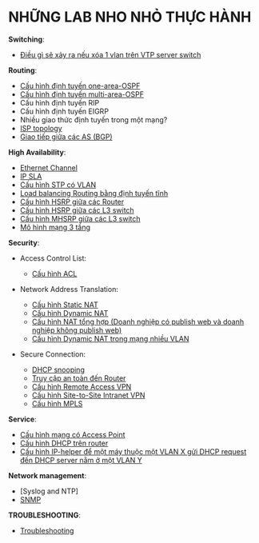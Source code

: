 # NHỮNG LAB NHO NHỎ THỰC HÀNH

**Switching**:

- [Điều gì sẽ xảy ra nếu xóa 1 vlan trên VTP server switch](./VTP_test/index.md)

**Routing**:

- [Cấu hình định tuyến one-area-OSPF](./OSPF_routing/index.md)
- [Cấu hình định tuyến multi-area-OSPF](./OSPF_multiple_area/index.md)
- Cấu hình định tuyến RIP
- Cấu hình định tuyến EIGRP
- Nhiều giao thức định tuyến trong một mạng?
- [ISP topology](./ISP_topology/index.md)
- [Giao tiếp giữa các AS (BGP)](./ISP-to-ISP/index.md)

**High Availability**:

- [Ethernet Channel](./EthernetChannel/index.md)
- [IP SLA](./IP_SLA/index.md)
- [Cấu hình STP có VLAN](./STP_VLAN_config/index.md)
- [Load balancing Routing bằng định tuyến tĩnh](./load-balancing-using-routers/index.md)
- [Cấu hình HSRP giữa các Router](./HSRP_Router_config/index.md)
- [Cấu hình HSRP giữa các L3 switch](./HSRP_L3SW_config/index.md)
- [Cấu hình MHSRP giữa các L3 switch](./MHSRP_L3SW_config/index.md)
- [Mô hình mạng 3 tầng](./3_Layer_Network/index.md)

**Security**:

- Access Control List:
    - [Cấu hình ACL](./ACL_config/index.md)

- Network Address Translation:
    - [Cấu hình Static NAT](./NAT_static/index.md)
    - [Cấu hình Dynamic NAT](./NAT_dynamic/index.md)
    - [Cấu hình NAT tổng hợp (Doanh nghiệp có publish web và doanh nghiệp không publish web)](./NAT_config/index.md)
    - [Cấu hình Dynamic NAT trong mạng nhiều VLAN](./NAT_VLANs_config/index.md)

- Secure Connection:
    - [DHCP snooping](./DHCP_snooping/index.md)
    - [Truy cập an toàn đến Router](./security_access_cisco_route/index.md)
    - [Cấu hình Remote Access VPN](./remote_access_VPN_config/index.md)
    - [Cấu hình Site-to-Site Intranet VPN](./site-to-site_intranet_VPN_config/index.md)
    - [Cấu hình MPLS](./MPLS_config/index.md)

**Service**:

- [Cấu hình mạng có Access Point](./wireless/index.md)
- [Cấu hình DHCP trên router](./DHCP_on_router/index.md)
- [Cấu hình IP-helper để một máy thuộc một VLAN X gửi DHCP request đến DHCP server nằm ở một VLAN Y](./Service_from_another_VLAN/index.md)

**Network management**:

- [Syslog and NTP]
- [SNMP](./SNMP/index.md)

**TROUBLESHOOTING**:

- [Troubleshooting](./troubleshooting/index.md)
